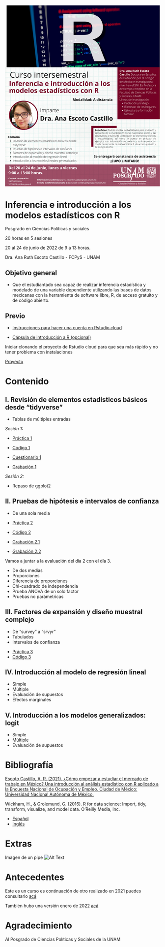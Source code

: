 ![.](11.png)

# Inferencia e introducción a los modelos estadísticos con R

Posgrado en Ciencias Políticas y sociales

20 horas en 5 sesiones

20 al 24 de junio de 2022 de 9 a 13 horas.

Dra. Ana Ruth Escoto Castillo - FCPyS - UNAM

## Objetivo general
* 	Que  el estudiantado sea capaz de realizar inferencia estadística y modelado de una variable dependiente utilizando las bases de datos mexicanas con la herramienta de software libre, R, de acceso gratuito y de código abierto.  


## Previo


* [Instrucciones para hacer una cuenta en Rstudio.cloud](https://www.youtube.com/watch?v=Jcw146tEa5w)

* [Cápsula de introducción a R (opcional)](https://www.youtube.com/watch?v=HR2MXwrzt00)

Iniciar clonando el proyecto de Rstudio cloud para que sea más rápido y no tener problema con instalaciones

[Proyecto](https://rstudio.cloud/project/3420374)


# Contenido


## I. Revisión de elementos estadísticos básicos desde “tidyverse”

* Tablas de múltiples entradas


*Sesión 1:*

+ [Práctica 1](P1.md)
+ [Código 1](P1.R)

+ [Cuestionario 1](https://forms.gle/hJdEciKEoxAnsd8b9) 

+ [Grabación 1](https://youtu.be/FGlngzUvtgM)

*Sesión 2:*
* Repaso de ggplot2

## II. Pruebas de hipótesis e intervalos de confianza

* De una sola media


+ [Práctica 2](P2.md)
+ [Código 2](P2.R)

+ [Grabación 2.1](https://youtu.be/xersTmsphQU)
+ [Grabación 2.2](https://youtu.be/dvgk4iGQOGI)

Vamos a juntar a la evaluación del día 2 con el día 3.

* De dos medias
* Proporciones
* Diferencia de proporciones
* Chi-cuadrado de independencia
* Prueba ANOVA de un solo factor
* Pruebas no parámetricas

## III. Factores de expansión y diseño muestral complejo

* De “survey” a “srvyr”
* Tabulados
* Intervalos de confianza

+ [Práctica 3](P3.md)
+ [Código 3](P3.R)

## IV. Introducción al modelo de regresión lineal

* Simple
* Múltiple
* Evaluación de supuestos
* Efectos marginales

## V. Introducción a los modelos generalizados: logit
* Simple
* Múltiple
* Evaluación de supuestos


# Bibliografía

[Escoto Castillo, A. R. (2021). ¿Cómo empezar a estudiar el mercado de trabajo en México? Una introducción al análisis estadístico con R aplicado a la Encuesta Nacional de Ocupación y Empleo. Ciudad de México: Universidad Nacional Autónoma de México.](http://ciid.politicas.unam.mx/www/libros/como_empezar_estudiar_mercadotrabajo_mexico.pdf)

Wickham, H., & Grolemund, G. (2016). R for data science: Import, tidy, transform, visualize, and model data. O’Reilly Media, Inc.

* [Español](https://es.r4ds.hadley.nz/)
* [Inglés](https://r4ds.had.co.nz/)

# Extras

Imagen de un pipe
![Alt Text](https://twitter.com/i/status/1535429654760284161)

# Antecedentes

Este es un curso es continuación de otro realizado en 2021 puedes consultarlo [acá](https://aniuxa.github.io/CursoR-posgrado/)

También hubo una versión enero de 2022 [acá](https://aniuxa.github.io/posgrado_modelo/)


# Agradecimiento

Al Posgrado de Ciencias Políticas y Sociales de la UNAM

